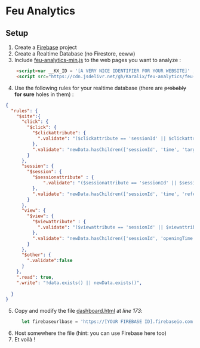 # Feu Analytics

## Setup
1. Create a [Firebase](https://firebase.google.com) project
2. Create a Realtime Database (no Firestore, eeww)
3. Include [feu-analytics-min.js](/feu-analytics-min.js) to the web pages you want to analyze :
```html
    <script>var __KX_ID = '[A VERY NICE IDENTIFIER FOR YOUR WEBSITE]' ; var __KX_URL = 'https://[YOUR FIREBASE ID].firebaseio.com/'</script>
    <script src="https://cdn.jsdelivr.net/gh/Karalix/feu-analytics/feu-analytics-min.js" defer></script>
```
4. Use the following rules for your realtime database (there are ~~probably~~ __for sure__ holes in them) :
```json
{
  "rules": {
    "$site":{
      "click": {
        "$click": {
          "$clickattribute": {
            ".validate": "($clickattribute == 'sessionId' || $clickattribute == 'time' || $clickattribute == 'target' || $clickattribute == 'page' || $clickattribute == 'cta')"
          },
          ".validate": "newData.hasChildren(['sessionId', 'time', 'target', 'page', 'cta'])"
        }
      },
      "session": {
        "$session": {
          "$sessionattribute" : {
              ".validate": "($sessionattribute == 'sessionId' || $sessionattribute == 'time' || $sessionattribute == 'referrer' || $sessionattribute == 'page' || $sessionattribute == 'mobile' || $sessionattribute == 'country')"
          },
          ".validate": "newData.hasChildren(['sessionId', 'time', 'referrer', 'page', 'mobile','country'])"
        }
      },
      "view": {
        "$view": {
          "$viewattribute" : {
            ".validate": "($viewattribute == 'sessionId' || $viewattribute == 'openingTime' || $viewattribute == 'closingTime' || $viewattribute == 'page')"
          },
          ".validate": "newData.hasChildren(['sessionId', 'openingTime', 'closingTime', 'page'])"
        }
      },
      "$other": {
        ".validate":false
      }
    },
    ".read": true,
    ".write": "!data.exists() || newData.exists()",
    
  }
}
```
5. Copy and modify the file [dashboard.html](/dashboard.html) at *line 173*:
```js
      let firebaseurlbase = 'https://[YOUR FIREBASE ID].firebaseio.com'
```
6. Host somewhere the file (hint: you can use Firebase here too)
7. Et voilà !
